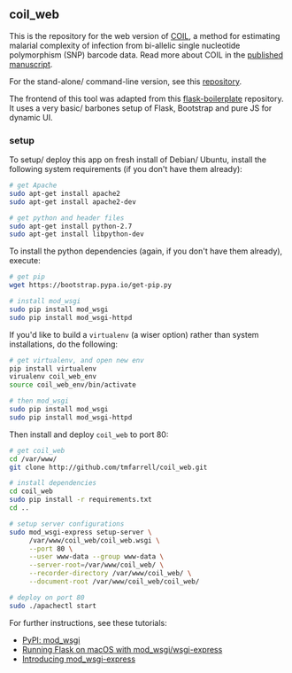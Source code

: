 
## coil_web

This is the repository for the web version of [COIL](https://www.broad.io/coil), a method for estimating malarial complexity of infection 
from bi-allelic single nucleotide polymorphism (SNP) barcode data. Read more about COIL in the [published manuscript](https://www.ncbi.nlm.nih.gov/pubmed/25599890).

For the stand-alone/ command-line version, see this [repository](https://github.com/kgalinsky/COIL). 

The frontend of this tool was adapted from this [flask-boilerplate](https://github.com/realpython/flask-boilerplate) repository. It uses a very basic/
barbones setup of Flask, Bootstrap and pure JS for dynamic UI.

### setup 

To setup/ deploy this app on fresh install of Debian/ Ubuntu, install the following system requirements (if you don't have them already): 

```bash
# get Apache
sudo apt-get install apache2
sudo apt-get install apache2-dev

# get python and header files
sudo apt-get install python-2.7
sudo apt-get install libpython-dev
```

To install the python dependencies (again, if you don't have them already), execute: 

```bash
# get pip
wget https://bootstrap.pypa.io/get-pip.py

# install mod_wsgi
sudo pip install mod_wsgi
sudo pip install mod_wsgi-httpd
```

If you'd like to build a `virtualenv` (a wiser option) rather than system installations, do the following: 

```bash
# get virtualenv, and open new env
pip install virtualenv
virualenv coil_web_env
source coil_web_env/bin/activate

# then mod_wsgi
sudo pip install mod_wsgi
sudo pip install mod_wsgi-httpd
```

Then install and deploy `coil_web` to port 80: 

```bash
# get coil_web 
cd /var/www/
git clone http://github.com/tmfarrell/coil_web.git

# install dependencies
cd coil_web
sudo pip install -r requirements.txt
cd ..

# setup server configurations 
sudo mod_wsgi-express setup-server \
     /var/www/coil_web/coil_web.wsgi \
     --port 80 \
     --user www-data --group www-data \
     --server-root=/var/www/coil_web/ \
     --recorder-directory /var/www/coil_web/ \
     --document-root /var/www/coil_web/coil_web/

# deploy on port 80 
sudo ./apachectl start
```    

For further instructions, see these tutorials: 
- [PyPI: mod_wsgi](https://pypi.python.org/pypi/mod_wsgi)
- [Running Flask on macOS with mod_wsgi/wsgi-express](https://davidhamann.de/2017/08/05/running-flask-with-wsgi-on-macos/)
- [Introducing mod_wsgi-express](http://blog.dscpl.com.au/2015/04/introducing-modwsgi-express.html)

